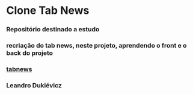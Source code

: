 # Clone Tab News

### Repositório destinado a estudo

### recriação do tab news, neste projeto, aprendendo o front e o back do projeto

### [tabnews](tabnews.com.br)

### Leandro Dukiévicz
